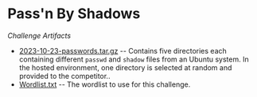 # Pass'n By Shadows 

*Challenge Artifacts*

- [2023-10-23-passwords.tar.gz](./2023-10-23-passwords.tar.gz) -- Contains five directories each containing different `passwd` and `shadow` files from an Ubuntu system. In the hosted environment, one directory is selected at random and provided to the competitor..   
- [Wordlist.txt](./Wordlist.txt) -- The wordlist to use for this challenge.  